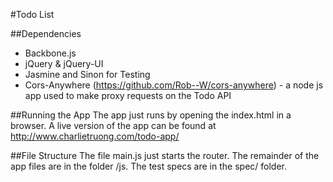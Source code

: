 #Todo List

##Dependencies
* Backbone.js
* jQuery & jQuery-UI
* Jasmine and Sinon for Testing
* Cors-Anywhere (https://github.com/Rob--W/cors-anywhere) - a node js app used to make proxy requests on the Todo API

##Running the App
The app just runs by opening the index.html in a browser.  A live version of the app can be found at http://www.charlietruong.com/todo-app/

##File Structure
The file main.js just starts the router.  The remainder of the app files are in the folder /js.  The test specs are in the spec/ folder.  

